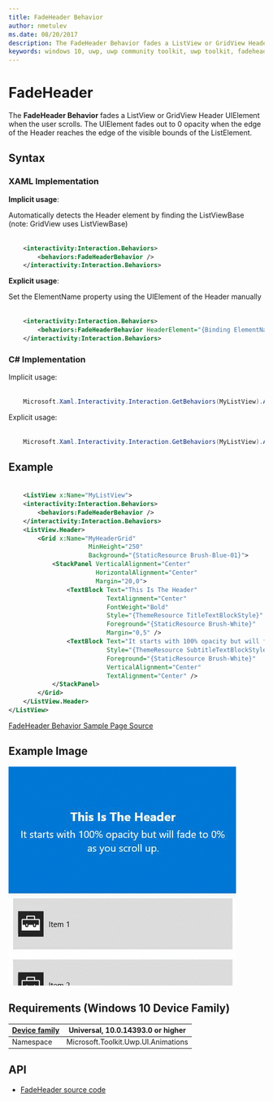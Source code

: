 ```yaml
---
title: FadeHeader Behavior
author: nmetulev
ms.date: 08/20/2017
description: The FadeHeader Behavior fades a ListView or GridView Header UIElement when the user scrolls.
keywords: windows 10, uwp, uwp community toolkit, uwp toolkit, fadeheader, fadeheader behavior
---
```


# FadeHeader

The **FadeHeader Behavior** fades a ListView or GridView Header UIElement when the user scrolls. The UIElement fades out to 0 opacity when the edge of the Header reaches the edge of the visible bounds of the ListElement.

## Syntax

### XAML Implementation ###

**Implicit usage**: 

Automatically detects the Header element by finding the ListViewBase (note: GridView uses ListViewBase)

```xml

    <interactivity:Interaction.Behaviors>
        <behaviors:FadeHeaderBehavior />
    </interactivity:Interaction.Behaviors>

```


**Explicit usage**: 

Set the ElementName property using the UIElement of the Header manually

```xml

    <interactivity:Interaction.Behaviors>
        <behaviors:FadeHeaderBehavior HeaderElement="{Binding ElementName=MyHeaderGrid}" />
    </interactivity:Interaction.Behaviors>

```

### C# Implementation ###

Implicit usage:

```csharp

    Microsoft.Xaml.Interactivity.Interaction.GetBehaviors(MyListView).Add(new FadeHeaderBehavior());

```

Explicit usage:

```csharp

    Microsoft.Xaml.Interactivity.Interaction.GetBehaviors(MyListView).Add(new FadeHeaderBehavior { HeaderElement = MyHeaderGrid });

```


## Example ##

```xml

    <ListView x:Name="MyListView">
    <interactivity:Interaction.Behaviors>
        <behaviors:FadeHeaderBehavior />
    </interactivity:Interaction.Behaviors>
    <ListView.Header>
        <Grid x:Name="MyHeaderGrid"
                      MinHeight="250"
                      Background="{StaticResource Brush-Blue-01}">
            <StackPanel VerticalAlignment="Center"
                        HorizontalAlignment="Center"
                        Margin="20,0">
                <TextBlock Text="This Is The Header"
                           TextAlignment="Center"
                           FontWeight="Bold"
                           Style="{ThemeResource TitleTextBlockStyle}"
                           Foreground="{StaticResource Brush-White}"
                           Margin="0,5" />
                <TextBlock Text="It starts with 100% opacity but will fade to 0% as you scroll up."
                           Style="{ThemeResource SubtitleTextBlockStyle}"
                           Foreground="{StaticResource Brush-White}"
                           VerticalAlignment="Center"
                           TextAlignment="Center" />
            </StackPanel>
        </Grid>
    </ListView.Header>
</ListView>

```


[FadeHeader Behavior Sample Page Source](https://github.com/Microsoft/UWPCommunityToolkit/tree/master/Microsoft.Toolkit.Uwp.SampleApp/SamplePages/FadeHeader)

## Example Image

![FadeHeader Behavior animation](../resources/images/Animations-FadeHeader.gif "FadeHeader Behavior")

## Requirements (Windows 10 Device Family)

| [Device family](http://go.microsoft.com/fwlink/p/?LinkID=526370) | Universal, 10.0.14393.0 or higher |
| --- | --- |
| Namespace | Microsoft.Toolkit.Uwp.UI.Animations |

## API

* [FadeHeader source code](https://github.com/Microsoft/UWPCommunityToolkit/blob/master/Microsoft.Toolkit.Uwp.UI.Animations/Behaviors/FadeHeaderBehavior.cs)

